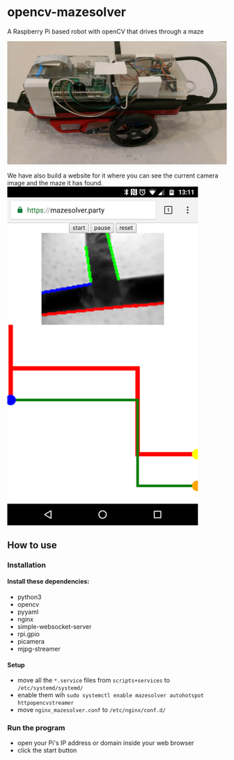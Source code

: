 # opencv-mazesolver
A Raspberry Pi based robot with openCV that drives through a maze

![](vehicle.jpg)

We have also build a website for it where you can see the current camera image and the maze it has found.
![](website_screenshot.png)

## How to use
### Installation
#### Install these dependencies:
- python3
- opencv
- pyyaml
- nginx
- simple-websocket-server
- rpi.gpio
- picamera
- mjpg-streamer
#### Setup
- move all the ```*.service``` files from ```scripts+services``` to ```/etc/systemd/systemd/```
- enable them wih ```sudo systemctl enable mazesolver autohotspot httpopencvstreamer```
- move ```nginx_mazesolver.conf``` to ```/etc/nginx/conf.d/```
### Run the program
- open your Pi's IP address or domain inside your web browser
- click the start button
